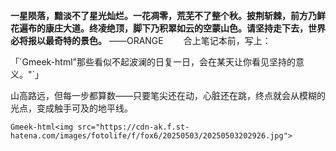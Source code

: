 **一星陨落，黯淡不了星光灿烂。一花凋零，荒芜不了整个秋。披荆斩棘，前方乃鲜花遍布的康庄大道。终凌绝顶，脚下乃积翠如云的空蒙山色。请坚持走下去，世界必将报以最奇特的景色。**  ——ORANGE
　　合上笔记本前，写上：
<div class="centered">
    <p>「`Gmeek-html<span class="spoiler">"那些看似不起波澜的日复一日，会在某天让你看见坚持的意义。"</span>`」</p>
</div>
山高路远，但每一步都算数——只要笔尖还在动，心脏还在跳，终点就会从模糊的光点，变成触手可及的地平线。  

`Gmeek-html<img src="https://cdn-ak.f.st-hatena.com/images/fotolife/f/fox6/20250503/20250503202926.jpg">`
